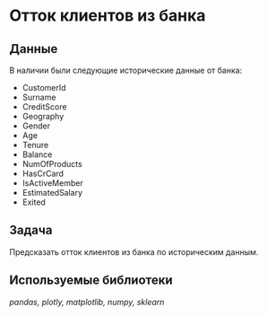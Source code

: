 # Отток клиентов из банка


## Данные

В наличии были следующие исторические данные от банка:
- CustomerId
- Surname
- CreditScore
- Geography
- Gender
- Age
- Tenure
- Balance
- NumOfProducts
- HasCrCard
- IsActiveMember
- EstimatedSalary
- Exited     

## Задача

Предсказать отток клиентов из банка по историческим данным.

## Используемые библиотеки
*pandas, plotly, matplotlib, numpy, sklearn*